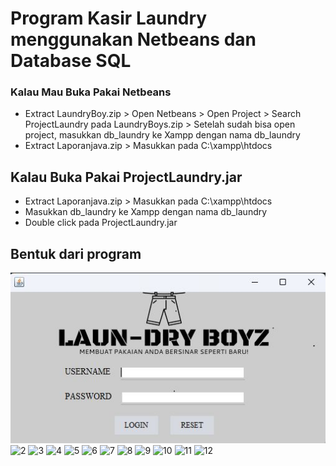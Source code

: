 # Program Kasir Laundry menggunakan Netbeans dan Database SQL

### Kalau Mau Buka Pakai Netbeans
- Extract LaundryBoy.zip > Open Netbeans > Open Project > Search ProjectLaundry pada LaundryBoys.zip > Setelah sudah bisa open project, masukkan db_laundry ke Xampp dengan nama db_laundry
- Extract Laporanjava.zip > Masukkan pada C:\xampp\htdocs


## Kalau Buka Pakai ProjectLaundry.jar
- Extract Laporanjava.zip > Masukkan pada C:\xampp\htdocs
- Masukkan db_laundry ke Xampp dengan nama db_laundry
- Double click pada ProjectLaundry.jar

## Bentuk dari program
![1](https://github.com/ferdinandandhika/Kasir-Laundry-Netbeans-SQL/blob/main/img/1.jpg)
![2](https://github.com/ferdinandandhika/Kasir-Laundry-Netbeans-SQL/blob/main/img/2.jpg)
![3](https://github.com/ferdinandandhika/Kasir-Laundry-Netbeans-SQL/blob/main/img/3.jpg)
![4](https://github.com/ferdinandandhika/Kasir-Laundry-Netbeans-SQL/blob/main/img/4.jpg)
![5](https://github.com/ferdinandandhika/Kasir-Laundry-Netbeans-SQL/blob/main/img/6.jpg)
![6](https://github.com/ferdinandandhika/Kasir-Laundry-Netbeans-SQL/blob/main/img/7.jpg)
![7](https://github.com/ferdinandandhika/Kasir-Laundry-Netbeans-SQL/blob/main/img/8.jpg)
![8](https://github.com/ferdinandandhika/Kasir-Laundry-Netbeans-SQL/blob/main/img/9.jpg)
![9](https://github.com/ferdinandandhika/Kasir-Laundry-Netbeans-SQL/blob/main/img/10.jpg)
![10](https://github.com/ferdinandandhika/Kasir-Laundry-Netbeans-SQL/blob/main/img/11.jpg)
![11](https://github.com/ferdinandandhika/Kasir-Laundry-Netbeans-SQL/blob/main/img/12.jpg)
![12](https://github.com/ferdinandandhika/Kasir-Laundry-Netbeans-SQL/blob/main/img/13.jpg)

